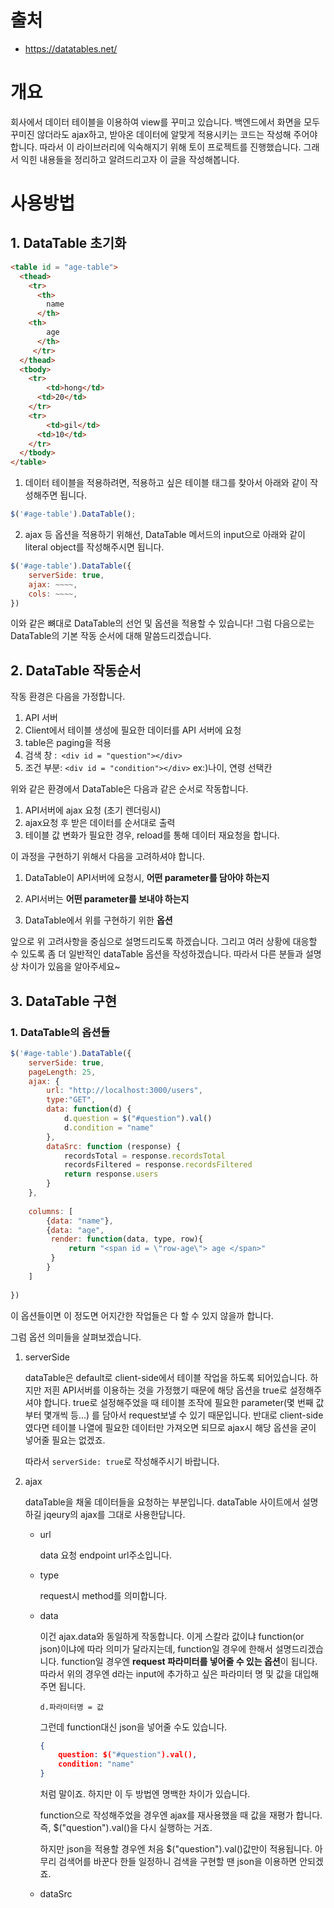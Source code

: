 # 출처

* https://datatables.net/

  

# 개요

회사에서 데이터 테이블을 이용하여 view를 꾸미고 있습니다. 백엔드에서 화면을 모두 꾸미진 않더라도 ajax하고, 받아온 데이터에 알맞게 적용시키는 코드는 작성해 주어야 합니다. 따라서 이 라이브러리에 익숙해지기 위해 토이 프로젝트를 진행했습니다. 그래서 익힌 내용들을 정리하고 알려드리고자 이 글을 작성해봅니다.



# 사용방법



## 1. DataTable 초기화

```html
<table id = "age-table">
  <thead>
    <tr>
      <th>
        name
      </th>
    <th>
      	age
      </th>
     </tr>
  </thead>
  <tbody>
  	<tr>
    	<td>hong</td>
      <td>20</td>
    </tr>
    <tr>
    	<td>gil</td>
      <td>10</td>
    </tr>
  </tbody>
</table>  

```





1. 데이터 테이블을 적용하려면, 적용하고 싶은 테이블 태그를 찾아서 아래와 같이 작성해주면 됩니다.

```javascript
$('#age-table').DataTable();
```



2. ajax 등 옵션을 적용하기 위해선, DataTable 메서드의 input으로 아래와 같이 literal object를 작성해주시면 됩니다.

```javascript
$('#age-table').DataTable({
    serverSide: true,
	ajax: ~~~~,
    cols: ~~~~,
})
```



이와 같은 뼈대로 DataTable의 선언 및 옵션을 적용할 수 있습니다! 그럼 다음으로는 DataTable의 기본 작동 순서에 대해 말씀드리겠습니다.



## 2. DataTable 작동순서

작동 환경은 다음을 가정합니다.

1. API 서버
2. Client에서 테이블 생성에 필요한 데이터를 API 서버에 요청
3. table은 paging을 적용
4. 검색 창 :` <div id = "question"></div>` 
5. 조건 부분: `<div id = "condition"></div>` ex:)나이, 연령 선택칸



위와 같은 환경에서 DataTable은 다음과 같은 순서로 작동합니다.

1. API서버에 ajax 요청 (초기 렌더링시)
2. ajax요청 후 받은 데이터를 순서대로 출력
3. 테이블 값 변화가 필요한 경우, reload를 통해 데이터 재요청을 합니다.



이 과정을 구현하기 위해서 다음을 고려하셔야 합니다.

1. DataTable이 API서버에 요청시, **어떤 parameter를 담아야 하는지**
2. API서버는 **어떤 parameter를 보내야 하는지**

3. DataTable에서 위를 구현하기 위한 **옵션**



앞으로 위 고려사항을 중심으로 설명드리도록 하겠습니다. 그리고  여러 상황에 대응할 수 있도록 좀 더 일반적인 dataTable 옵션을 작성하겠습니다. 따라서 다른 분들과 설명 상 차이가 있음을 알아주세요~



## 3. DataTable 구현

### 1. DataTable의 옵션들

```javascript
$('#age-table').DataTable({
    serverSide: true,
    pageLength: 25,
    ajax: {
        url: "http://localhost:3000/users",
        type:"GET",
        data: function(d) {
    		d.question = $("#question").val()
    		d.condition = "name"
		},
        dataSrc: function (response) {
            recordsTotal = response.recordsTotal
            recordsFiltered = response.recordsFiltered
            return response.users
		}
	},
    
    columns: [
        {data: "name"},
        {data: "age",
         render: function(data, type, row){
             return "<span id = \"row-age\"> age </span>"
         }
        }
    ]
    
})
```



이 옵션들이면 이 정도면 어지간한 작업들은 다 할 수 있지 않을까 합니다.

그럼 옵션 의미들을 살펴보겠습니다.

1. serverSide

   dataTable은 default로 client-side에서 테이블 작업을 하도록 되어있습니다. 하지만 저흰 API서버를 이용하는 것을 가정했기 때문에 해당 옵션을 true로 설정해주셔야 합니다. true로 설정해주었을 때 테이블 조작에 필요한 parameter(몇 번째 값부터 몇개씩 등...) 를 담아서 request보낼 수 있기 때문입니다. 반대로 client-side였다면 테이블 나열에 필요한 데이터만 가져오면 되므로 ajax시 해당 옵션을 굳이 넣어줄 필요는 없겠죠.

   

   따라서 `serverSide: true`로 작성해주시기 바랍니다.

2. ajax

   dataTable을 채울 데이터들을 요청하는 부분입니다. dataTable 사이트에서 설명하길 jqeury의 ajax를 그대로 사용한답니다.

   * url

     data 요청 endpoint url주소입니다.

   * type

     request시 method를 의미합니다.

   * data

     이건 ajax.data와 동일하게 작동합니다. 이게 스칼라 값이냐 function(or json)이냐에 따라 의미가 달라지는데, function일 경우에 한해서 설명드리겠습니다.  function일 경우엔 **request 파라미터를 넣어줄 수 있는 옵션**이 됩니다. 따라서 위의 경우엔 d라는 input에 추가하고 싶은 파라미터 명 및 값을 대입해주면 됩니다.

     `d.파라미터명 = 값`

     그런데  function대신 json을 넣어줄 수도 있습니다.

     ```json
     {
         question: $("#question").val(),
         condition: "name"
     }
     ```

     처럼 말이죠. 하지만 이 두 방법엔 명백한 차이가 있습니다.

     function으로 작성해주었을 경우엔 ajax를 재사용했을 때 값을 재평가 합니다. 즉, $("question").val()을 다시 실행하는 거죠.

     하지만 json을 적용할 경우엔 처음 $("question").val()값만이 적용됩니다. 아무리 검색어를 바꾼다 한들 일정하니 검색을 구현할 땐 json을 이용하면 안되겠죠.

   * dataSrc

     
